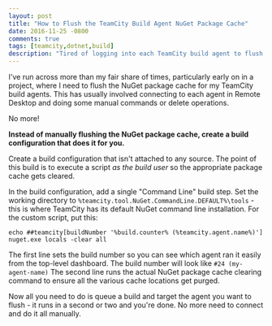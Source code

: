 ```yaml
---
layout: post
title: "How to Flush the TeamCity Build Agent NuGet Package Cache"
date: 2016-11-25 -0800
comments: true
tags: [teamcity,dotnet,build]
description: "Tired of logging into each TeamCity build agent to flush the NuGet cache? Here's the answer."
---
```

I've run across more than my fair share of times, particularly early on in a project, where I need to flush the NuGet package cache for my TeamCity build agents. This has usually involved connecting to each agent in Remote Desktop and doing some manual commands or delete operations.

No more!

**Instead of manually flushing the NuGet package cache, create a build configuration that does it for you.**

Create a build configuration that isn't attached to any source. The point of this build is to execute a script _as the build user_ so the appropriate package cache gets cleared.

In the build configuration, add a single "Command Line" build step. Set the working directory to `%teamcity.tool.NuGet.CommandLine.DEFAULT%\tools` - this is where TeamCity has its default NuGet command line installation. For the custom script, put this:

```
echo ##teamcity[buildNumber '%build.counter% (%teamcity.agent.name%)']
nuget.exe locals -clear all
```

The first line sets the build number so you can see which agent ran it easily from the top-level dashboard. The build number will look like `#24 (my-agent-name)` The second line runs the actual NuGet package cache clearing command to ensure all the various cache locations get purged.

Now all you need to do is queue a build and target the agent you want to flush - it runs in a second or two and you're done. No more need to connect and do it all manually.
